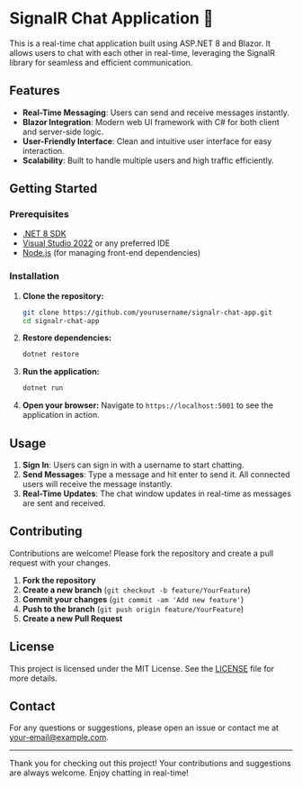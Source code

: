 # SignalR Chat Application 💬

This is a real-time chat application built using ASP.NET 8 and Blazor. It allows users to chat with each other in real-time, leveraging the SignalR library for seamless and efficient communication.

## Features

- **Real-Time Messaging**: Users can send and receive messages instantly.
- **Blazor Integration**: Modern web UI framework with C# for both client and server-side logic.
- **User-Friendly Interface**: Clean and intuitive user interface for easy interaction.
- **Scalability**: Built to handle multiple users and high traffic efficiently.

## Getting Started

### Prerequisites

- [.NET 8 SDK](https://dotnet.microsoft.com/download/dotnet/8.0)
- [Visual Studio 2022](https://visualstudio.microsoft.com/vs/) or any preferred IDE
- [Node.js](https://nodejs.org/) (for managing front-end dependencies)

### Installation

1. **Clone the repository:**
   ```bash
   git clone https://github.com/yourusername/signalr-chat-app.git
   cd signalr-chat-app
   ```

2. **Restore dependencies:**
   ```bash
   dotnet restore
   ```

3. **Run the application:**
   ```bash
   dotnet run
   ```

4. **Open your browser:**
   Navigate to `https://localhost:5001` to see the application in action.

## Usage

1. **Sign In**: Users can sign in with a username to start chatting.
2. **Send Messages**: Type a message and hit enter to send it. All connected users will receive the message instantly.
3. **Real-Time Updates**: The chat window updates in real-time as messages are sent and received.

## Contributing

Contributions are welcome! Please fork the repository and create a pull request with your changes.

1. **Fork the repository**
2. **Create a new branch** (`git checkout -b feature/YourFeature`)
3. **Commit your changes** (`git commit -am 'Add new feature'`)
4. **Push to the branch** (`git push origin feature/YourFeature`)
5. **Create a new Pull Request**

## License

This project is licensed under the MIT License. See the [LICENSE](LICENSE) file for more details.

## Contact

For any questions or suggestions, please open an issue or contact me at [your-email@example.com](mailto:your-email@example.com).

---

Thank you for checking out this project! Your contributions and suggestions are always welcome. Enjoy chatting in real-time!
